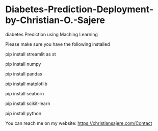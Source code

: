 # Diabetes-Prediction-Deployment-by-Christian-O.-Sajere
diabetes Prediction using Maching Learning

Please make sure you have the following installed


pip install streamlit as st

pip install numpy 

pip install  pandas

pip install  matplotlib

pip install seaborn 

pip install scikit-learn

pip install python


You can reach me on my website: https://christiansajere.com/Contact
